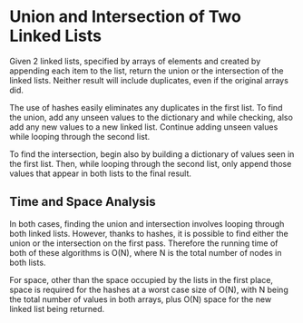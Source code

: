 # Union and Intersection of Two Linked Lists

Given 2 linked lists, specified by arrays of elements and created by appending each item to the list,
return the union or the intersection of the linked lists. Neither result will include duplicates,
even if the original arrays did. 

The use of hashes easily eliminates any duplicates in the first list. To find the union, add any 
unseen values to the dictionary and while checking, also add any new values to a new linked list. 
Continue adding unseen values while looping through the second list.

To find the intersection, begin also by building a dictionary of values seen in the first list. 
Then, while looping through the second list, only append those values that appear in both lists
to the final result.


## Time and Space Analysis

In both cases, finding the union and intersection involves looping through both linked lists.
However, thanks to hashes, it is possible to find either the union or the intersection on
the first pass. Therefore the running time of both of these algorithms is O(N), where N is the
total number of nodes in both lists.

For space, other than the space occupied by the lists in the first place, space is required
for the hashes at a worst case size of O(N), with N being the total number of values in
both arrays, plus O(N) space for the new linked list being returned.




